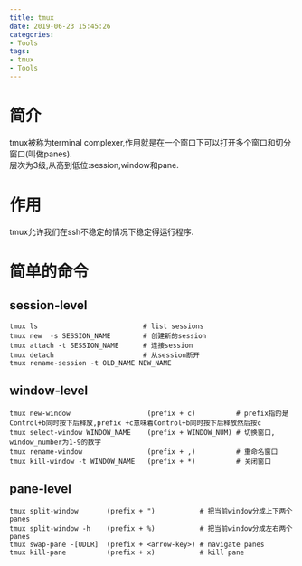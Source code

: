 ```yaml
---
title: tmux
date: 2019-06-23 15:45:26
categories:
- Tools
tags:
- tmux
- Tools
---
```

# 简介  
tmux被称为terminal complexer,作用就是在一个窗口下可以打开多个窗口和切分窗口(叫做panes).  
层次为3级,从高到低位:session,window和pane.  

# 作用  
tmux允许我们在ssh不稳定的情况下稳定得运行程序.  
<!--more-->
# 简单的命令  
## session-level 
```
tmux ls                          # list sessions  
tmux new  -s SESSION_NAME        # 创建新的session  
tmux attach -t SESSION_NAME      # 连接session  
tmux detach                      # 从session断开  
tmux rename-session -t OLD_NAME NEW_NAME 
```
## window-level   

```
tmux new-window                   (prefix + c)          # prefix指的是Control+b同时按下后释放,prefix +c意味着Control+b同时按下后释放然后按c    
tmux select-window WINDOW_NAME    (prefix + WINDOW_NUM) # 切换窗口, window_number为1-9的数字   
tmux rename-window                (prefix + ,)          # 重命名窗口  
tmux kill-window -t WINDOW_NAME   (prefix + *)          # 关闭窗口  
```  
## pane-level   

```
tmux split-window       (prefix + ")           # 把当前window分成上下两个panes  
tmux split-window -h    (prefix + %)           # 把当前window分成左右两个panes  
tmux swap-pane -[UDLR]  (prefix + <arrow-key>) # navigate panes  
tmux kill-pane          (prefix + x)           # kill pane
```
